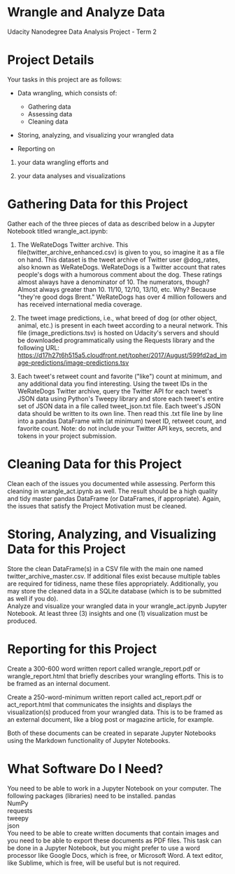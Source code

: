 # Wrangle and Analyze Data
Udacity Nanodegree Data Analysis Project - Term 2  

# Project Details
Your tasks in this project are as follows:

* Data wrangling, which consists of:
  * Gathering data  
  * Assessing data  
  * Cleaning data  

* Storing, analyzing, and visualizing your wrangled data  
* Reporting on
 1. your data wrangling efforts and   
 2) your data analyses and visualizations    

# Gathering Data for this Project
Gather each of the three pieces of data as described below in a Jupyter Notebook titled wrangle_act.ipynb:

1. The WeRateDogs Twitter archive. This file(twitter_archive_enhanced.csv) is given to you, so imagine it as a file on hand. 
This dataset is the tweet archive of Twitter user @dog_rates, also known as WeRateDogs. WeRateDogs is a Twitter account that rates people's dogs with a humorous comment about the dog. These ratings almost always have a denominator of 10. The numerators, though? Almost always greater than 10. 11/10, 12/10, 13/10, etc. Why? Because "they're good dogs Brent." WeRateDogs has over 4 million followers and has received international media coverage.

2. The tweet image predictions, i.e., what breed of dog (or other object, animal, etc.) is present in each tweet according to a neural network. This file (image_predictions.tsv) is hosted on Udacity's servers and should be downloaded programmatically using the Requests library and the following URL: https://d17h27t6h515a5.cloudfront.net/topher/2017/August/599fd2ad_image-predictions/image-predictions.tsv

3. Each tweet's retweet count and favorite ("like") count at minimum, and any additional data you find interesting. Using the tweet IDs in the WeRateDogs Twitter archive, query the Twitter API for each tweet's JSON data using Python's Tweepy library and store each tweet's entire set of JSON data in a file called tweet_json.txt file. Each tweet's JSON data should be written to its own line. Then read this .txt file line by line into a pandas DataFrame with (at minimum) tweet ID, retweet count, and favorite count. Note: do not include your Twitter API keys, secrets, and tokens in your project submission.

# Cleaning Data for this Project
Clean each of the issues you documented while assessing. Perform this cleaning in wrangle_act.ipynb as well. The result should be a high quality and tidy master pandas DataFrame (or DataFrames, if appropriate). Again, the issues that satisfy the Project Motivation must be cleaned.

# Storing, Analyzing, and Visualizing Data for this Project
Store the clean DataFrame(s) in a CSV file with the main one named twitter_archive_master.csv. If additional files exist because multiple tables are required for tidiness, name these files appropriately. Additionally, you may store the cleaned data in a SQLite database (which is to be submitted as well if you do).  
Analyze and visualize your wrangled data in your wrangle_act.ipynb Jupyter Notebook. At least three (3) insights and one (1) visualization must be produced.

# Reporting for this Project
Create a 300-600 word written report called wrangle_report.pdf or wrangle_report.html that briefly describes your wrangling efforts. This is to be framed as an internal document.  

Create a 250-word-minimum written report called act_report.pdf or act_report.html that communicates the insights and displays the visualization(s) produced from your wrangled data. This is to be framed as an external document, like a blog post or magazine article, for example.  

Both of these documents can be created in separate Jupyter Notebooks using the Markdown functionality of Jupyter Notebooks.

# What Software Do I Need?

You need to be able to work in a Jupyter Notebook on your computer.
The following packages (libraries) need to be installed. 
pandas  
NumPy  
requests  
tweepy  
json  
You need to be able to create written documents that contain images and you need to be able to export these documents as PDF files. This task can be done in a Jupyter Notebook, but you might prefer to use a word processor like Google Docs, which is free, or Microsoft Word.
A text editor, like Sublime, which is free, will be useful but is not required.

